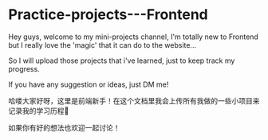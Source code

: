 # Practice-projects---Frontend

Hey guys, welcome to my mini-projects channel, I'm totally new to Frontend but I really love the 'magic' that it can do to the website...

So I will upload those projects that i've learned, just to keep track my progress.

If you have any suggestion or ideas, just DM me!

哈喽大家好呀，这里是前端新手！在这个文档里我会上传所有我做的一些小项目来记录我的学习历程📒

如果你有好的想法也欢迎一起讨论！

